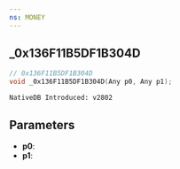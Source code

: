 ```yaml
---
ns: MONEY 
---
```


## _0x136F11B5DF1B304D

```c
// 0x136F11B5DF1B304D 
void _0x136F11B5DF1B304D(Any p0, Any p1);
```

```
NativeDB Introduced: v2802
```

## Parameters
* **p0**:
* **p1**:
